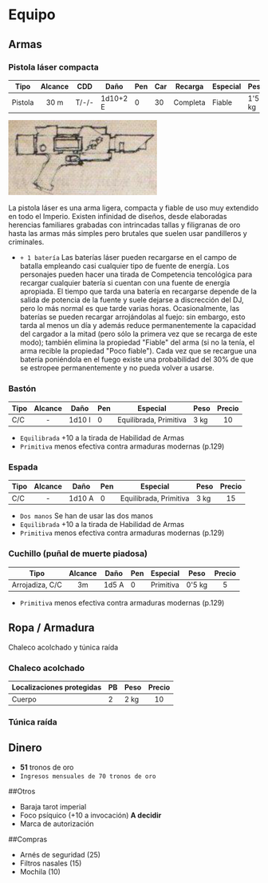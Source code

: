 # Equipo

## Armas

### Pistola láser compacta

Tipo|Alcance|CDD|Daño|Pen|Car|Recarga|Especial|Peso|Precio
---|:---:|---|---|---|---|---|---|---|:---:
Pistola|30 m|T/-/-|1d10+2 E|0|30|Completa|Fiable|1'5 kg|50

![Pistola láser compacta](../Img/PistolaLaser.png)

La pistola láser es una arma ligera, compacta y fiable de uso muy extendido en todo el Imperio. Existen infinidad de diseños, desde elaboradas herencias familiares grabadas con intrincadas tallas y filigranas de oro hasta las armas más simples pero brutales que suelen usar pandilleros y criminales.

- `+ 1 batería`
	Las baterías láser pueden recargarse en el campo de batalla empleando casi cualquier tipo de fuente de energía. Los personajes pueden hacer una tirada de Competencia tencológica para recargar cualquier batería si cuentan con una fuente de energía apropiada. El tiempo que tarda una batería en recargarse depende de la salida de potencia de la fuente y suele dejarse a discrección del DJ, pero lo más normal es que tarde varias horas. Ocasionalmente, las baterías se pueden recargar arrojándolas al fuejo: sin embargo, esto tarda al menos un día y además reduce permanentemente la capacidad del cargador a la mitad (pero sólo la primera vez que se recarga de este modo); también elimina la propiedad "Fiable" del arma (si no la tenía, el arma recible la propiedad "Poco fiable"). Cada vez que se recargue una batería poniéndola en el fuego existe una probabilidad del 30% de que se estropee permanentemente y no pueda volver a usarse.

### Bastón

Tipo|Alcance|Daño|Pen|Especial|Peso|Precio
---|:---:|---|---|---|---|:---:
C/C|-|1d10 I|0|Equilibrada, Primitiva|3 kg|10

- `Equilibrada` +10 a la tirada de Habilidad de Armas
- `Primitiva` menos efectiva contra armaduras modernas (p.129)

### Espada

Tipo|Alcance|Daño|Pen|Especial|Peso|Precio
---|:---:|---|---|---|---|:---:
C/C|-|1d10 A|0|Equilibrada, Primitiva|3 kg|15

- `Dos manos` Se han de usar las dos manos
- `Equilibrada` +10 a la tirada de Habilidad de Armas
- `Primitiva` menos efectiva contra armaduras modernas (p.129)

### Cuchillo (puñal de muerte piadosa)

Tipo|Alcance|Daño|Pen|Especial|Peso|Precio
---|:---:|---|---|---|---|:---:
Arrojadiza, C/C|3m|1d5 A|0|Primitiva|0'5 kg|5

- `Primitiva` menos efectiva contra armaduras modernas (p.129)

## Ropa / Armadura

Chaleco acolchado y túnica raída

### Chaleco acolchado

Localizaciones protegidas|PB|Peso|Precio
---|---|---|:---:
Cuerpo|2|2 kg|10


### Túnica raída

## Dinero

- **51** tronos de oro
- `Ingresos mensuales de 70 tronos de oro`

##Otros

- Baraja tarot imperial
- Foco psíquico (+10 a invocación) **A decidir**
- Marca de autorización

##Compras

- Arnés de seguridad (25)
- Filtros nasales (15)
- Mochila (10)
